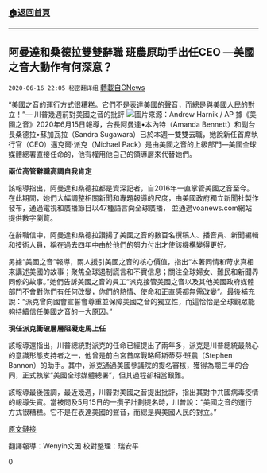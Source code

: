 ###  [:house:返回首頁](https://github.com/ourhimalayas/txt)
---

## 阿曼達和桑德拉雙雙辭職 班農原助手出任CEO &#8212;美國之音大動作有何深意？
`2020-06-16 22:05 秘密翻译组` [轉載自GNews](https://gnews.org/zh-hant/236189/)

“美國之音的運行方式很糟糕。它們不是表達美國的聲音，而總是與美國人民的對立！”— 川普幾週前對美國之音的批評
![](https://gnews.org/wp-content/uploads/2020/06/Picture-1-71.png)圖片來源：Andrew Harnik / AP
據《美國之音》2020年6月15日報導，台長阿曼達•本內特（Amanda Bennett）和副台長桑德拉•蘇加瓦拉（Sandra Sugawara）已於本週一雙雙去職，她說新任首席執行官（CEO）邁克爾·派克（Michael Pack）是由美國之音的上級部門—美國全球媒體總署直接任命的，他有權用他自己的領導層來代替她們。

**兩位高管辭職高調自我肯定**

該報導指出，阿曼達和桑德拉都是資深記者，自2016年一直掌管美國之音至今。在此期間，她們大幅調整相關新聞和專題報導的尺度，由美國政府獨立新聞社製作發布，通過電視和廣播節目以47種語言向全球廣播， 並通過voanews.com網站提供數字瀏覽。

在辭職信中，阿曼達和桑德拉讚揚了美國之音的數百名撰稿人、播音員、新聞編輯和技術人員，稱在過去四年中由於他們的努力付出才使該機構變得更好。

另據“美國之音”報導，兩人援引美國之音的核心價值，指出“本著同情和苛求真相來講述美國的故事；聚焦全球遏制謊言和不實信息；關注全球婦女、難民和新聞界同僚的故事。”她們告訴美國之音的員工“派克接管美國之音以及其他美國政府媒體部門不會對你們有任何改變，你們的熱情、使命和正直感都無需改變”。最後補充說：“派克曾向國會宣誓會尊重並保障美國之音的獨立性，而這恰恰是全球觀眾能夠持續信任美國之音的一大原因。”

**現任派克衝破層層阻礙走馬上任**

該報導還指出，川普總統對派克的任命已經提出了兩年多，派克是川普總統最熱心的意識形態支持者之一，他曾是前白宮首席戰略師斯蒂芬·班農（Stephen Bannon）的助手。其中，派克通過美國參議院的提名審核，獲得為期三年的合同，正式執掌“美國全球媒體總署”，但其過程卻相當艱難。

該報導最後強調，最近幾週，川普對美國之音提出批評，指出其對中共國病毒疫情的報導失實。當被問及5月15日的一攬子計劃提名時，川普說：“美國之音的運行方式很糟糕。它不是在表達美國的聲音，而總是與美國人民的對立。”

[原文鏈接](https://www.voanews.com/usa/top-2-voa-managers-resign-new-ceo-takes-helm?amp&amp;__twitter_impression=true)

翻譯報導：Wenyin文因
校對整理：瑞安平

0
